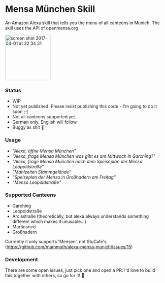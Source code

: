 # Mensa München Skill

An Amazon Alexa skill that tells you the menu of all canteens in Munich. The skill uses the API of openmensa.org

<img width="147" alt="screen shot 2017-04-01 at 22 34 31" src="https://cloud.githubusercontent.com/assets/3121306/24582265/f7f39db4-172b-11e7-8258-c6edc82cb1ef.png">


### Status

- WIP
- Not yet published. Please insist publishing this code - I'm going to do it soon ;-)
- Not all canteens supported yet.
- German only. English will follow
- Buggy as shit :see_no_evil:

### Usage

- _"Alexa, öffne Mensa München"_
- _"Alexa, frage Mensa München was gibt es am Mittwoch in Garching?"_
- _"Alexa, frage Mensa München nach dem Speiseplan der Mensa Leopoldstraße"_
- _"Mahlzeiten Stammgelände"_
- _"Speiseplan der Mensa in Großhadern am Freitag"_
- _"Mensa Leopoldstraße"_

### Supported Canteens
- Garching
- Leopoldstraße
- Arcisstraße (theoretically, but alexa always understands something different which makes it unusable...)
- Martinsried
- Großhadern

Currently it only supports 'Mensen', not StuCafe's (https://github.com/mammuth/alexa-mensa-munich/issues/15)


### Development
There are some open issues, just pick one and open a PR. I'd love to build this together with others, so go for it! :muscle:
